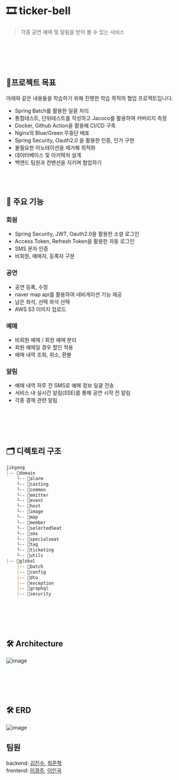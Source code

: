 # 🎞️ ticker-bell
> 각종 공연 예매 및 알림을 받아 볼 수 있는 서비스

<br><br><br><br>

## 🎯프로젝트 목표
아래와 같은 내용들을 학습하기 위해 진행한 학습 목적의 협업 프로젝트입니다.
- Spring Batch를 활용한 일괄 처리
- 통합테스트, 단위테스트를 작성하고 Jacoco를 활용하여 커버리지 측정
- Docker, Github Action을 활용해 CI/CD 구축
- Nginx의 Blue/Green 무중단 배포
- Spring Security, Oauth2.0 을 활용한 인증, 인가 구현
- 불필요한 어노테이션을 제거해 최적화
- 데이터베이스 및 아키텍처 설계
- 백엔드 팀원과 컨벤션을 지키며 협업하기
<br><br><br><br>

## 📌 주요 기능
### 회원
* Spring Security, JWT, Oauth2.0을 활용한 소셜 로그인
* Access Token, Refresh Token을 활용한 자동 로그인
* SMS 문자 인증
* 비회원, 예매자, 등록자 구분

### 공연
* 공연 등록, 수정
* naver map api를 활용하여 네비게이션 기능 제공
* 남은 좌석, 선택 좌석 선택
* AWS S3 이미지 업로드

### 예매
* 비회원 예매 / 회원 예매 분리
* 회원 예매일 경우 할인 적용
* 예매 내역 조회, 취소, 환불

### 알림
* 예매 내역 하루 전 SMS로 예매 정보 일괄 전송
* 서비스 내 실시간 알림(SSE)를 통해 공연 시작 전 알림
* 각종 결제 관련 알림

<br><br><br><br>

## 🗂 디렉토리 구조
```markdown
jikgong
|-- 📂domain
    └-- 📂alarm
    └-- 📂casting
    └-- 📂common
    └-- 📂emitter
    └-- 📂event
    └-- 📂host
    └-- 📂image
    └-- 📂map
    └-- 📂member
    └-- 📂selectedSeat
    └-- 📂sms
    └-- 📂specialseat
    └-- 📂tag
    └-- 📂ticketing
    └-- 📂utils
|-- 📂global
    |-- 📂batch
    |-- 📂config
    |-- 📂dto
    |-- 📂exception
    |-- 📂graphql
    |-- 📂security
```
<br><br><br><br>

## 🛠️ Architecture
![image](https://github.com/dgjinsu/tickerBell-back/assets/97269799/8aa03e39-be80-431f-b243-60647b052036)


<br><br><br><br>

## 🛠️ ERD
![image](https://github.com/dgjinsu/tickerBell-back/assets/97269799/aa91e9ae-fa24-48e2-927d-abb07e687573)


## 팀원
backend: [김진수](https://github.com/dgjinsu), [최준혁](https://github.com/cjunhyeok)
<br>
frontend: [이경주](https://github.com/jiimy), [이인국](https://github.com/inggu96)
